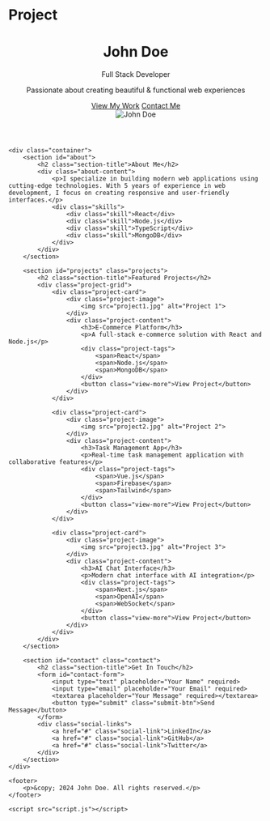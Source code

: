 # Project
<!DOCTYPE html>
<html lang="en">
<head>
    <meta charset="UTF-8">
    <meta name="viewport" content="width=device-width, initial-scale=1.0">
    <title>My Portfolio</title>
    <link rel="stylesheet" href="styles.css">
    <link href="https://fonts.googleapis.com/css2?family=Playfair+Display:wght@400;700&family=Poppins:wght@300;400;600&display=swap" rel="stylesheet">
</head>
<body>
    <header class="hero">
        <div class="hero-content">
            <div class="hero-text">
                <h1 class="animate-text">John Doe</h1>
                <p class="animate-text delay-1">Full Stack Developer</p>
                <p class="animate-text delay-2">Passionate about creating beautiful & functional web experiences</p>
                <div class="hero-cta animate-text delay-3">
                    <a href="#projects" class="cta-button">View My Work</a>
                    <a href="#contact" class="cta-button outline">Contact Me</a>
                </div>
            </div>
            <div class="hero-image">
                <img src="your-photo.jpg" alt="John Doe" class="profile-img">
            </div>
        </div>
    </header>

    <div class="container">
        <section id="about">
            <h2 class="section-title">About Me</h2>
            <div class="about-content">
                <p>I specialize in building modern web applications using cutting-edge technologies. With 5 years of experience in web development, I focus on creating responsive and user-friendly interfaces.</p>
                <div class="skills">
                    <div class="skill">React</div>
                    <div class="skill">Node.js</div>
                    <div class="skill">TypeScript</div>
                    <div class="skill">MongoDB</div>
                </div>
            </div>
        </section>

        <section id="projects" class="projects">
            <h2 class="section-title">Featured Projects</h2>
            <div class="project-grid">
                <div class="project-card">
                    <div class="project-image">
                        <img src="project1.jpg" alt="Project 1">
                    </div>
                    <div class="project-content">
                        <h3>E-Commerce Platform</h3>
                        <p>A full-stack e-commerce solution with React and Node.js</p>
                        <div class="project-tags">
                            <span>React</span>
                            <span>Node.js</span>
                            <span>MongoDB</span>
                        </div>
                        <button class="view-more">View Project</button>
                    </div>
                </div>

                <div class="project-card">
                    <div class="project-image">
                        <img src="project2.jpg" alt="Project 2">
                    </div>
                    <div class="project-content">
                        <h3>Task Management App</h3>
                        <p>Real-time task management application with collaborative features</p>
                        <div class="project-tags">
                            <span>Vue.js</span>
                            <span>Firebase</span>
                            <span>Tailwind</span>
                        </div>
                        <button class="view-more">View Project</button>
                    </div>
                </div>

                <div class="project-card">
                    <div class="project-image">
                        <img src="project3.jpg" alt="Project 3">
                    </div>
                    <div class="project-content">
                        <h3>AI Chat Interface</h3>
                        <p>Modern chat interface with AI integration</p>
                        <div class="project-tags">
                            <span>Next.js</span>
                            <span>OpenAI</span>
                            <span>WebSocket</span>
                        </div>
                        <button class="view-more">View Project</button>
                    </div>
                </div>
            </div>
        </section>

        <section id="contact" class="contact">
            <h2 class="section-title">Get In Touch</h2>
            <form id="contact-form">
                <input type="text" placeholder="Your Name" required>
                <input type="email" placeholder="Your Email" required>
                <textarea placeholder="Your Message" required></textarea>
                <button type="submit" class="submit-btn">Send Message</button>
            </form>
            <div class="social-links">
                <a href="#" class="social-link">LinkedIn</a>
                <a href="#" class="social-link">GitHub</a>
                <a href="#" class="social-link">Twitter</a>
            </div>
        </section>
    </div>

    <footer>
        <p>&copy; 2024 John Doe. All rights reserved.</p>
    </footer>

    <script src="script.js"></script>
</body>
</html>
